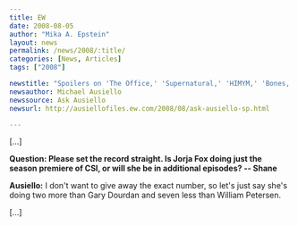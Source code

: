 ```yaml
---
title: EW
date: 2008-08-05
author: "Mika A. Epstein"
layout: news
permalink: /news/2008/:title/
categories: [News, Articles]
tags: ["2008"]

newstitle: "Spoilers on 'The Office,' 'Supernatural,' 'HIMYM,' 'Bones,' 'Heroes' and More!"
newsauthor: Michael Ausiello
newssource: Ask Ausiello
newsurl: http://ausiellofiles.ew.com/2008/08/ask-ausiello-sp.html

---
```


[...]

**Question: Please set the record straight. Is Jorja Fox doing just the season premiere of CSI, or will she be in additional episodes? -- Shane**

**Ausiello:** I don't want to give away the exact number, so let's just say she's doing two more than Gary Dourdan and seven less than William Petersen.

[...]
